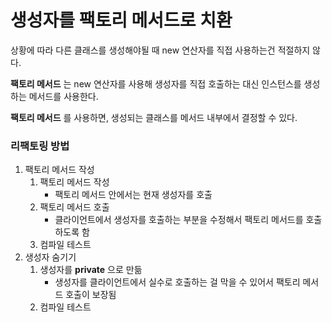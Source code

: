 # 생성자를 팩토리 메서드로 치환

상황에 따라 다른 클래스를 생성해야될 때 new 연산자를 직접 사용하는건 적절하지 않다.

__팩토리 메서드__ 는 new 연산자를 사용해 생성자를 직접 호출하는 대신 인스턴스를 생성하는 메서드를 사용한다.

__팩토리 메서드__ 를 사용하면, 생성되는 클래스를 메서드 내부에서 결정할 수 있다.

### 리팩토링 방법

1. 팩토리 메서드 작성
   1. 팩토리 메서드 작성
      - 팩토리 메서드 안에서는 현재 생성자를 호출
   2. 팩토리 메서드 호출
      - 클라이언트에서 생성자를 호출하는 부분을 수정해서 팩토리 메서드를 호출하도록 함
   3. 컴파일 테스트
2. 생성자 숨기기
   1. 생성자를 __private__ 으로 만듦
      - 생성자를 클라이언트에서 실수로 호출하는 걸 막을 수 있어서 팩토리 메서드 호출이 보장됨
   2. 컴파일 테스트